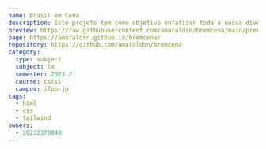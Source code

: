 ```yaml
---
name: Brasil em Cena
description: Este projeto tem como objetivo enfatizar toda a nossa diversidade cultural em conteúdos audiovisuais, propagando demasiadamente a nossa cultura brasileira.
preview: https://raw.githubusercontent.com/amaraldsn/bremcena/main/preview.png
page: https://amaraldsn.github.io/bremcena/
repository: https://github.com/amaraldsn/bremcena
category:
  type: subject
  subject: lm
  semester: 2023.2
  course: cstsi
  campus: ifpb-jp
tags:
  - html
  - css
  - tailwind
owners:
  - 20232370040
---
```


